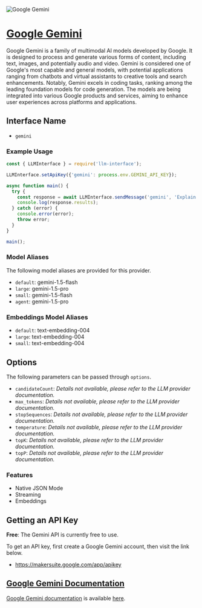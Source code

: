 ![Google Gemini](https://ai.google.dev/static/site-assets/images/share.png)

# [Google Gemini](https://google.dev)

Google Gemini is a family of multimodal AI models developed by Google. It is designed to process and generate various forms of content, including text, images, and potentially audio and video. Gemini is considered one of Google's most capable and general models, with potential applications ranging from chatbots and virtual assistants to creative tools and search enhancements. Notably, Gemini excels in coding tasks, ranking among the leading foundation models for code generation. The models are being integrated into various Google products and services, aiming to enhance user experiences across platforms and applications.

## Interface Name

- `gemini`

### Example Usage

```javascript
const { LLMInterface } = require('llm-interface');

LLMInterface.setApiKey({'gemini': process.env.GEMINI_API_KEY});

async function main() {
  try {
    const response = await LLMInterface.sendMessage('gemini', 'Explain the importance of low latency LLMs.');
    console.log(response.results);
  } catch (error) {
    console.error(error);
    throw error;
  }
}

main();
```

### Model Aliases

The following model aliases are provided for this provider. 

- `default`: gemini-1.5-flash
- `large`: gemini-1.5-pro
- `small`: gemini-1.5-flash
- `agent`: gemini-1.5-pro

### Embeddings Model Aliases

- `default`: text-embedding-004
- `large`: text-embedding-004
- `small`: text-embedding-004


## Options

The following parameters can be passed through `options`.

- `candidateCount`: _Details not available, please refer to the LLM provider documentation._
- `max_tokens`: _Details not available, please refer to the LLM provider documentation._
- `stopSequences`: _Details not available, please refer to the LLM provider documentation._
- `temperature`: _Details not available, please refer to the LLM provider documentation._
- `topK`: _Details not available, please refer to the LLM provider documentation._
- `topP`: _Details not available, please refer to the LLM provider documentation._


### Features

- Native JSON Mode
- Streaming
- Embeddings


## Getting an API Key

**Free**: The Gemini API is currently free to use.

To get an API key, first create a Google Gemini account, then visit the link below.

- https://makersuite.google.com/app/apikey


## [Google Gemini Documentation](https://ai.google.dev/gemini-api/docs)

[Google Gemini documentation](https://ai.google.dev/gemini-api/docs) is available [here](https://ai.google.dev/gemini-api/docs).
